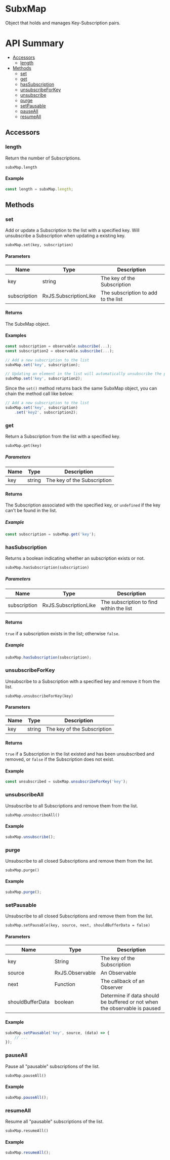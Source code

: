 # SubxMap

Object that holds and manages Key-Subscription pairs.

# API Summary

- [Accessors](#accessors)
    - [length](#length)
- [Methods](#methods)
    - [set](#set)
    - [get](#get)
    - [hasSubscription](#hasSubscription)
    - [unsubscribeForKey](#unsubscribeForKey)
    - [unsubscribe](#unsubscribeAll)
    - [purge](#purge)
    - [setPausable](#setPausable)
    - [pauseAll](#pauseAll)
    - [resumeAll](#resumeAll)

## Accessors

### length

Return the number of Subscriptions.

`subxMap.length`

#### Example

```ts
const length = subxMap.length;
```

## Methods

### set

Add or update a Subscription to the list with a specified key.
Will unsubscribe a Subscription when updating a existing key.

`subxMap.set(key, subscription)`

#### Parameters

| Name    | Type      | Description  |
|---------|-----------|--------------|
| key	  | string	  | The key of the Subscription
| subscription	  | RxJS.SubscriptionLike	  | The subscription to add to the list

#### Returns

The SubxMap object.

#### Examples

```ts
const subscription = observable.subscribe(...);
const subscription2 = observable.subscribe(...);

// Add a new subscription to the list
subxMap.set('key', subscription);

// Updating an element in the list will automatically unsubscribe the previous subscription
subxMap.set('key', subscription2);
```

Since the `set()` method returns back the same SubxMap object, you can chain the method call like below:

```ts
// Add a new subscription to the list
subxMap.set('key', subscription)
    .set('key2', subscription2);
```

### get

Return a Subscription from the list with a specified key.

`subxMap.get(key)`

##### Parameters

| Name    | Type      | Description  |
|---------|-----------|--------------|
| key	  | string	  | The key of the Subscription

#### Returns

The Subscription associated with the specified key, or `undefined` if the key can't be found in the list.

##### Example

```ts
const subscription = subxMap.get('key');
```

### hasSubscription

Returns a boolean indicating whether an subscription exists or not.

`subxMap.hasSubscription(subscription)`

##### Parameters

| Name    | Type      | Description  |
|---------|-----------|--------------|
| subscription	  | RxJS.SubscriptionLike	  | The subscription to find within the list

#### Returns

`true` if a subscription exists in the list; otherwise `false`.

##### Example

```ts
subxMap.hasSubscription(subscription);
```

### unsubscribeForKey

Unsubscribe to a Subscription with a specified key and remove it from the list.

`subxMap.unsubscribeForKey(key)`

#### Parameters

| Name    | Type      | Description  |
|---------|-----------|--------------|
| key	  | string	  | The key of the Subscription

#### Returns

`true` if a Subscription in the list existed and has been unsubscribed and removed, or `false` if the Subscription does not exist.

#### Example

```ts
const unsubscribed = subxMap.unsubscribeForKey('key');
```

### unsubscribeAll

Unsubscribe to all Subscriptions and remove them from the list.

`subxMap.unsubscribeAll()`

#### Example

```ts
subxMap.unsubscribe();
```

### purge

Unsubscribe to all closed Subscriptions and remove them from the list.

`subxMap.purge()`

#### Example

```ts
subxMap.purge();
```

### setPausable

Unsubscribe to all closed Subscriptions and remove them from the list.

`subxMap.setPausable(key, source, next, shouldBufferData = false)`

#### Parameters

| Name    | Type      | Description  |
|---------|-----------|--------------|
| key  | String | The key of the Subscription |
| source  | RxJS.Observable | An Observable |
| next    | Function | The callback of an Observer |
| shouldBufferData | boolean | Determine if data should be buffered or not when the observable is paused |

#### Example

```ts
subxMap.setPausable('key', source, (data) => {
    // ...
});
```

### pauseAll

Pause all "pausable" subscriptions of the list.

`subxMap.pauseAll()`

#### Example

```ts
subxMap.pauseAll();
```

### resumeAll

Resume all "pausable" subscriptions of the list.

`subxMap.resumeAll()`

#### Example

```ts
subxMap.resumeAll();
```
